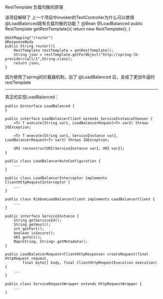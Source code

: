 

RestTemplate 负载均衡的原理

该项目解释了 上一个项目中invoker的TestController为什么可以使用@LoadBalanced就有负载均衡的功能？
	@Bean
    @LoadBalanced
    public RestTemplate getRestTemplate(){
        return new RestTemplate();
    }

    @GetMapping("/router")
    @ResponseBody
    public String router(){
        RestTemplate restTemplate = getRestTemplate();
        String json = restTemplate.getForObject("http://spring-lb-provider/call/1",String.class);
        return json;
    }

因为使用了spring的拦截器机制，加了 @LoadBalanced 后，变成了更加牛逼的restTemplate


---

真正的实现LoadBalanced：
```
public @interface LoadBalanced {
}
```
```
public interface LoadBalancerClient extends ServiceInstanceChooser {
    <T> T execute(String var1, LoadBalancerRequest<T> var2) throws IOException;

    <T> T execute(String var1, ServiceInstance var2, LoadBalancerRequest<T> var3) throws IOException;

    URI reconstructURI(ServiceInstance var1, URI var2);
}
```
```
public class LoadBalancerAutoConfiguration {
	...
}
```
```
public class LoadBalancerInterceptor implements ClientHttpRequestInterceptor {
	...
}
```
```
public class RibbonLoadBalancerClient implements LoadBalancerClient {
	...
}
```
```
public interface ServiceInstance {
    String getServiceId();
    String getHost();
    int getPort();
    boolean isSecure();
    URI getUri();
    Map<String, String> getMetadata();
}
```
```
public LoadBalancerRequest<ClientHttpResponse> createRequest(final HttpRequest request,
        final byte[] body, final ClientHttpRequestExecution execution) {
	...
}
```
```
public class ServiceRequestWrapper extends HttpRequestWrapper {
	...
}
```